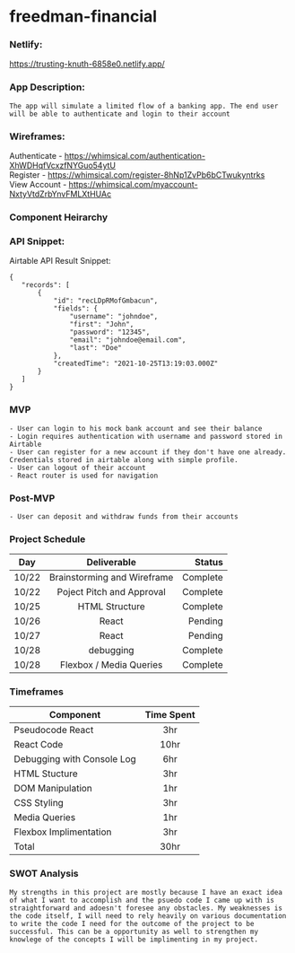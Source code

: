 # freedman-financial

### Netlify: 
<https://trusting-knuth-6858e0.netlify.app/>    
  
    
### App Description:
    The app will simulate a limited flow of a banking app. The end user will be able to authenticate and login to their account

    

### Wireframes:
Authenticate - <https://whimsical.com/authentication-XhWDHqfVcxzfNYGuo54ytU> <br>
Register - <https://whimsical.com/register-8hNp1ZvPb6bCTwukyntrks>  <br>
View Account - <https://whimsical.com/myaccount-NxtyVtdZrbYnvFMLXtHUAc> <br>

### Component Heirarchy

### API Snippet:
   Airtable API Result Snippet: 
 ``` 
{
    "records": [
        {
            "id": "recLDpRMofGmbacun",
            "fields": {
                "username": "johndoe",
                "first": "John",
                "password": "12345",
                "email": "johndoe@email.com",
                "last": "Doe"
            },
            "createdTime": "2021-10-25T13:19:03.000Z"
        }
    ]
}
 ``` 

### MVP
    - User can login to his mock bank account and see their balance
    - Login requires authentication with username and password stored in Airtable
    - User can register for a new account if they don't have one already. Credentials stored in airtable along with simple profile.
    - User can logout of their account
    - React router is used for navigation

### Post-MVP
    - User can deposit and withdraw funds from their accounts

### Project Schedule

| Day     | Deliverable          | Status  |
| ------------- |:-------------:| -----:|
|  10/22     | Brainstorming and Wireframe  | Complete |
|   10/22   | Poject Pitch and Approval  | Complete |
|   10/25   | HTML Structure      |   Complete |
|   10/26   | React | Pending |
|   10/27   | React | Pending |
|    10/28    | debugging      |   Complete |
|    10/28    | Flexbox / Media Queries      |    Complete | 

### Timeframes

| Component        | Time Spent       
| ------------- |:-------------:| 
| Pseudocode React      | 3hr | 
| React Code      |  10hr     |  
| Debugging with Console Log |   6hr    |  
| HTML Stucture      | 3hr | 
| DOM Manipulation      |   1hr    |  
| CSS Styling |   3hr   |
| Media Queries |    1hr  |  
| Flexbox Implimentation      | 3hr | 
| Total      |   30hr    |    

### SWOT Analysis

    My strengths in this project are mostly because I have an exact idea of what I want to accomplish and the psuedo code I came up with is straightforward and adoesn't foresee any obstacles. My weaknesses is the code itself, I will need to rely heavily on various documentation to write the code I need for the outcome of the project to be successful. This can be a opportunity as well to strengthen my knowlege of the concepts I will be implimenting in my project.